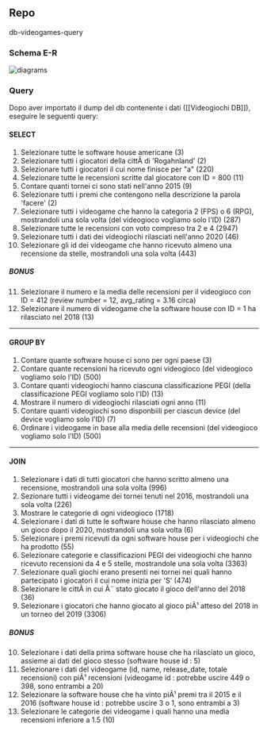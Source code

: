 ## Repo
db-videogames-query

### Schema E-R
![diagrams](https://github.com/vincaf/db-videogames-query/blob/main/db-diagrams.jpg?raw=true)

### Query
Dopo aver importato il dump del db contenente i dati ([[Videogiochi DB]]), eseguire le seguenti query:
#### SELECT
1. Selezionare tutte le software house americane (3)
2. Selezionare tutti i giocatori della cittÃ  di 'Rogahnland' (2)
3. Selezionare tutti i giocatori il cui nome finisce per "a" (220)
4. Selezionare tutte le recensioni scritte dal giocatore con ID = 800 (11)
5. Contare quanti tornei ci sono stati nell'anno 2015 (9)
6. Selezionare tutti i premi che contengono nella descrizione la parola 'facere' (2)
7. Selezionare tutti i videogame che hanno la categoria 2 (FPS) o 6 (RPG), mostrandoli una sola volta (del videogioco vogliamo solo l'ID) (287)
8. Selezionare tutte le recensioni con voto compreso tra 2 e 4 (2947)
9. Selezionare tutti i dati dei videogiochi rilasciati nell'anno 2020 (46)
10. Selezionare gli id dei videogame che hanno ricevuto almeno una recensione da stelle, mostrandoli una sola volta (443)
##### **BONUS**
11. Selezionare il numero e la media delle recensioni per il videogioco con ID = 412 (review number = 12, avg_rating = 3.16 circa)
12. Selezionare il numero di videogame che la software house con ID = 1 ha rilasciato nel 2018 (13)

---

#### GROUP BY
1. Contare quante software house ci sono per ogni paese (3)
2. Contare quante recensioni ha ricevuto ogni videogioco (del videogioco vogliamo solo l'ID) (500)
3. Contare quanti videogiochi hanno ciascuna classificazione PEGI (della classificazione PEGI vogliamo solo l'ID) (13)
4. Mostrare il numero di videogiochi rilasciati ogni anno (11)
5. Contare quanti videogiochi sono disponbiili per ciascun device (del device vogliamo solo l'ID) (7)
6. Ordinare i videogame in base alla media delle recensioni (del videogioco vogliamo solo l'ID) (500)

---

#### JOIN
1. Selezionare i dati di tutti giocatori che hanno scritto almeno una recensione, mostrandoli una sola volta (996)
2. Sezionare tutti i videogame dei tornei tenuti nel 2016, mostrandoli una sola volta (226)
3. Mostrare le categorie di ogni videogioco (1718)
4. Selezionare i dati di tutte le software house che hanno rilasciato almeno un gioco dopo il 2020, mostrandoli una sola volta (6)
5. Selezionare i premi ricevuti da ogni software house per i videogiochi che ha prodotto (55)
6. Selezionare categorie e classificazioni PEGI dei videogiochi che hanno ricevuto recensioni da 4 e 5 stelle, mostrandole una sola volta (3363)
7. Selezionare quali giochi erano presenti nei tornei nei quali hanno partecipato i giocatori il cui nome inizia per 'S' (474)
8. Selezionare le cittÃ  in cui Ã¨ stato giocato il gioco dell'anno del 2018 (36)
9. Selezionare i giocatori che hanno giocato al gioco piÃ¹ atteso del 2018 in un torneo del 2019 (3306)

##### **BONUS**
10. Selezionare i dati della prima software house che ha rilasciato un gioco, assieme ai dati del gioco stesso (software house id : 5)
11. Selezionare i dati del videogame (id, name, release_date, totale recensioni) con piÃ¹ recensioni (videogame id : potrebbe uscire 449 o 398, sono entrambi a 20)
12. Selezionare la software house che ha vinto piÃ¹ premi tra il 2015 e il 2016 (software house id : potrebbe uscire 3 o 1, sono entrambi a 3)
13. Selezionare le categorie dei videogame i quali hanno una media recensioni inferiore a 1.5 (10)
